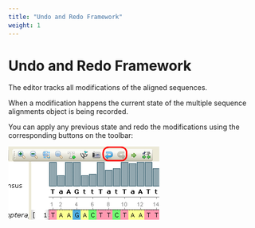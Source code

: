 ```yaml
---
title: "Undo and Redo Framework"
weight: 1
---
```



# Undo and Redo Framework

The editor tracks all modifications of the aligned sequences.

When a modification happens the current state of the multiple sequence alignments object is being recorded.

You can apply any previous state and redo the modifications using the corresponding buttons on the toolbar:

  
![](/images/65929668/65929669.png)